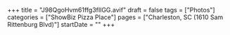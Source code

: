 +++
title = "J98QgoHvm61ffg3fIlGG.avif"
draft = false
tags = ["Photos"]
categories = ["ShowBiz Pizza Place"]
pages = ["Charleston, SC (1610 Sam Rittenburg Blvd)"]
startDate = ""
+++
